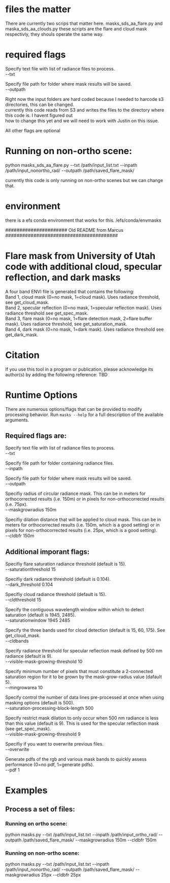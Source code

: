 # files the matter
There are currently two scrips that matter here. 
masks_sds_aa_flare.py and maska_sds_aa_clouds.py
these scripts are the flare and cloud mask respectivly, they shouls operate the same way.

# required flags
Specify text file with list of radiance files to process.\
--txt 

Specify file path for folder where mask results will be saved.\
--outpath

Right now the input folders are hard coded because I needed to harcode s3 directories, this can be changed.\
currently this code reads from S3 and writes the files to the directory where this code is. I havent figured out \
how to change this yet and we will need to work with Justin on this issue. 

All other flags are optional 

# Running on non-ortho scene:
python masks_sds_aa_flare.py --txt /path/input_list.txt --inpath /path/input_nonortho_rad/ --outpath /path/saved_flare_mask/ 

currently this code is only running on non-ortho scenes but we can change that. 

# environment
there is a efs conda environment that works for this. 
/efs/conda/envmasks



###################### Old README from Marcus ########################################
# Flare mask from University of Utah code with additional cloud, specular reflection, and dark masks

A four band ENVI file is generated that contains the following:\
Band 1, cloud mask (0=no mask, 1=cloud mask). Uses radiance threshold, see get_cloud_mask.\
Band 2, specular reflection (0=no mask, 1=specular reflection mask). Uses radiance threshold see get_spec_mask.\
Band 3, flare mask (0=no mask, 1=flare detection mask, 2=flare buffer  mask). Uses radiance threshold, see get_saturation_mask.\
Band 4, dark mask (0=no mask, 1=dark mask). Uses radiance threshold see get_dark_mask.


# Citation
If you use this tool in a program or publication, please acknowledge its author(s) by adding the following reference: TBD



# Runtime Options
There are numerous options/flags that can be provided to modify processing behavior. Run `masks --help` for a full description of the available arguments.

## Required flags are:

Specify text file with list of radiance files to process.\
--txt

Specify file path for folder containing radiance files.\
--inpath

Specify file path for folder where mask results will be saved.\
--outpath

Specifiy radius of circular radiance mask. This can be in meters for orthocorrected results (i.e. 150m) or in pixels for non-orthocorrected results (i.e. 75px).\
--maskgrowradius 150m

Specifiy dilation distance that will be applied to cloud mask. This can be in meters for orthocorrected results (i.e. 150m, which is a good setting) or in pixels for non-orthocorrected results (i.e. 25px, which is a good setting).\
--cldbfr 150m


## Additional imporant flags:

Specifiy flare saturation radiance threshold (default is 15).\
--saturationthreshold 15

Specifiy dark radiance threshold (default is 0.104).\
--dark_threshold 0.104

Specifiy cloud radiance threshold (default is 15).\
--cldthreshold 15
 
Specify the contiguous wavelength window within which to detect saturation (default is 1945, 2485).\
--saturationwindow 1945 2485

Specify the three bands used for cloud detection (default is 15, 60, 175). See get_cloud_mask.\
--cldbands

Specify radiance threshold for specular reflection mask defined by 500 nm radiance (default is 9).\
--visible-mask-growing-threshold 10

Specify minimum number of pixels that must constitute a 2-connected saturation region for it to be grown by the mask-grow-radius value (dafault 5).\
--mingrowarea 10

Specify control the number of data lines pre-processed at once when using masking options (default is 500).\
--saturation-processing-block-length 500

Specify restrict mask dilation to only occur when 500 nm radiance is less than this value (default is 9). This is used for the specular reflection mask (see get_spec_mask).\
--visible-mask-growing-threshold 9

Specifiy if you want to overwrite previous files.\
--overwrite

Generate pdfs of the rgb and various mask bands to quickly assess performance (0=no pdf, 1=generate pdfs).\
--pdf 1


# Examples
## Process a set of files:

### Running on ortho scene:
python masks.py --txt /path/input_list.txt --inpath /path/input_ortho_rad/ --outpath /path/saved_flare_mask/ --maskgrowradius 150m --cldbfr 150m

### Running on non-ortho scene:
python masks.py --txt /path/input_list.txt --inpath /path/input_nonortho_rad/ --outpath /path/saved_flare_mask/ --maskgrowradius 25px --cldbfr 25px
